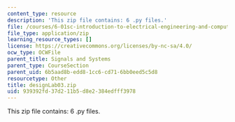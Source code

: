 ```yaml
---
content_type: resource
description: 'This zip file contains: 6 .py files.'
file: /courses/6-01sc-introduction-to-electrical-engineering-and-computer-science-i-spring-2011/939392fd37d211b5d8e2384edfff3978_designLab03.zip
file_type: application/zip
learning_resource_types: []
license: https://creativecommons.org/licenses/by-nc-sa/4.0/
ocw_type: OCWFile
parent_title: Signals and Systems
parent_type: CourseSection
parent_uid: 6b5aad8b-edd8-1cc6-cd71-6bb0eed5c5d8
resourcetype: Other
title: designLab03.zip
uid: 939392fd-37d2-11b5-d8e2-384edfff3978
---
```

This zip file contains: 6 .py files.